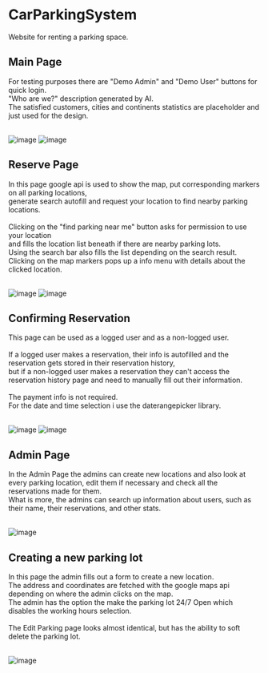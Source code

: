 # CarParkingSystem
Website for renting a parking space.

<h2>Main Page</h2>
For testing purposes there are "Demo Admin" and "Demo User" buttons for quick login.<br>
"Who are we?" description generated by AI.<br>
The satisfied customers, cities and continents statistics are placeholder and just used for the design.<br>
<br>

![image](https://github.com/VolenKovachev312/CarParkingSystem/assets/117029606/2d533860-92f2-4a46-bc90-5ba554a11f75)
![image](https://github.com/VolenKovachev312/CarParkingSystem/assets/117029606/95fa1ddb-ada5-4950-9d11-98c884d38b82)

<h2>Reserve Page</h2>
In this page google api is used to show the map, put corresponding markers on all parking locations,<br>
generate search autofill and request your location to find nearby parking locations.<br><br>
Clicking on the "find parking near me" button asks for permission to use your location<br>
and fills the location list beneath if there are nearby parking lots.<br>
Using the search bar also fills the list depending on the search result.<br>
Clicking on the map markers pops up a info menu with details about the clicked location.<br>
<br>

![image](https://github.com/VolenKovachev312/CarParkingSystem/assets/117029606/64e7953e-f562-45d7-823e-44e7dba597b6)
![image](https://github.com/VolenKovachev312/CarParkingSystem/assets/117029606/cdd3c96f-75d3-4b7a-ac1b-0dd25988588b)

<h2>Confirming Reservation</h2>
This page can be used as a logged user and as a non-logged user.<br><br>
If a logged user makes a reservation, their info is autofilled and the reservation gets stored in their reservation history,<br>
but if a non-logged user makes a reservation they can't access the reservation history page and need to manually fill out their information.<br><br>
The payment info is not required.<br>
For the date and time selection i use the daterangepicker library.<br>
<br>

![image](https://github.com/VolenKovachev312/CarParkingSystem/assets/117029606/cf665b66-4cb7-4d35-8e60-cbd361fb3d03)
![image](https://github.com/VolenKovachev312/CarParkingSystem/assets/117029606/505aa559-c308-4a88-bec2-c723a39cc7e8)

<h2>Admin Page</h2>
In the Admin Page the admins can create new locations and also look at every parking location, edit them if necessary and check all the reservations made for them.<br>
What is more, the admins can search up information about users, such as their name, their reservations, and other stats.<br>
<br>

![image](https://github.com/VolenKovachev312/CarParkingSystem/assets/117029606/2d65f2bb-80b8-4266-9292-e31120adacc8)

<h2>Creating a new parking lot</h2>
In this page the admin fills out a form to create a new location.<br>
The address and coordinates are fetched with the google maps api depending on where the admin clicks on the map.<br>
The admin has the option the make the parking lot 24/7 Open which disables the working hours selection.<br><br>
The Edit Parking page looks almost identical, but has the ability to soft delete the parking lot.<br>
<br>

![image](https://github.com/VolenKovachev312/CarParkingSystem/assets/117029606/b2253716-a6ff-409d-9069-a4efc6219fe3)
